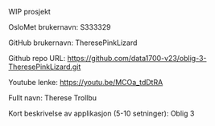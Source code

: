WIP prosjekt


OsloMet brukernavn: S333329

GitHub brukernavn: TheresePinkLizard

Github repo URL: https://github.com/data1700-v23/oblig-3-TheresePinkLizard.git

Youtube lenke: https://youtu.be/MCOa_tdDtRA

Fullt navn: Therese Trollbu

Kort beskrivelse av applikasjon (5-10 setninger): Oblig 3

